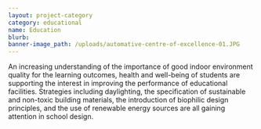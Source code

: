 ```yaml
---
layout: project-category
category: educational
name: Education
blurb:
banner-image_path: /uploads/automative-centre-of-excellence-01.JPG
---
```



An increasing understanding of the importance of good indoor environment quality for the learning outcomes, health and well-being of students are supporting the interest in improving the performance of educational facilities. Strategies including daylighting, the specification of sustainable and non-toxic building materials, the introduction of biophilic design principles, and the use of renewable energy sources are all gaining attention in school design.
